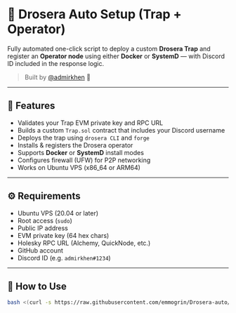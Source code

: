 # 🚀 Drosera Auto Setup (Trap + Operator)

Fully automated one-click script to deploy a custom **Drosera Trap** and register an **Operator node** using either **Docker** or **SystemD** — with Discord ID included in the response logic.

> Built by [@admirkhen](https://twitter.com/admirkhen) 🧠

---

## 🔧 Features

- Validates your Trap EVM private key and RPC URL
- Builds a custom `Trap.sol` contract that includes your Discord username
- Deploys the trap using `drosera CLI` and `forge`
- Installs & registers the Drosera operator
- Supports **Docker** or **SystemD** install modes
- Configures firewall (UFW) for P2P networking
- Works on Ubuntu VPS (x86_64 or ARM64)

---

## ⚙️ Requirements

- Ubuntu VPS (20.04 or later)
- Root access (`sudo`)
- Public IP address
- EVM private key (64 hex chars)
- Holesky RPC URL (Alchemy, QuickNode, etc.)
- GitHub account
- Discord ID (e.g. `admirkhen#1234`)

---

## 🚀 How to Use

```bash
bash <(curl -s https://raw.githubusercontent.com/emmogrin/Drosera-auto/main/drosera-auto.sh)
